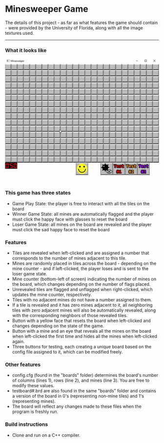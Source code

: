 # Minesweeper Game
The details of this project - as far as what features the game should contain - were provided by the University of Florida, along with all the image textures used.

---
### What it looks like
![Demo](mine-demo.gif)

### This game has three states

- Game Play State: the player is free to interact with all the tiles on the board
- Winner Game State: all mines are automatically flagged and the player must click the happy face with glasses to reset the board
- Loser Game State: all mines on the board are revealed and the player must click the sad happy face to reset the board

### Features

- Tiles are revealed when left-clicked and are assigned a number that corresponds to the number of mines adjacent to this tile.
- Mines are randomly placed in tiles across the board - depending on the mine counter - and if left-clicked, the player loses and is sent to the loser game state.
- Mine counter (bottom-left of screen) indicating the number of mines on the board, which changes depending on the number of flags placed.
- Unrevealed tiles are flagged and unflagged when right-clicked, which updates the mine counter, respectively.
- Tiles with no adjacent mines do not have a number assigned to them.
- If a tile is revealed and it has zero mines adjacent to it, all neighboring tiles with zero adjacent mines will also be automatically revealed, along with the corresponding neighbors of those revealed tiles.
- Button with a yellow face that resets the board when left-clicked and changes depending on the state of the game.
- Button with a mine and an eye that reveals all the mines on the board when left-clicked the first time and hides all the mines when left-clicked again.
- Three buttons for testing, each creating a unique board based on the config file assigned to it, which can be modified freely.

### Other features

- config.cfg (found in the "boards" folder) determines the board's number of columns (lines 1), rows (line 2), and mines (line 3). You are free to modify these values.
- testboard#.brd are also found in the same "boards" folder and contains a version of the board in 0's (representing non-mine tiles) and 1's (representing mines).
- The board will reflect any changes made to these files when the program is freshly run.

### Build instructions

- Clone and run on a C++ compiler.
